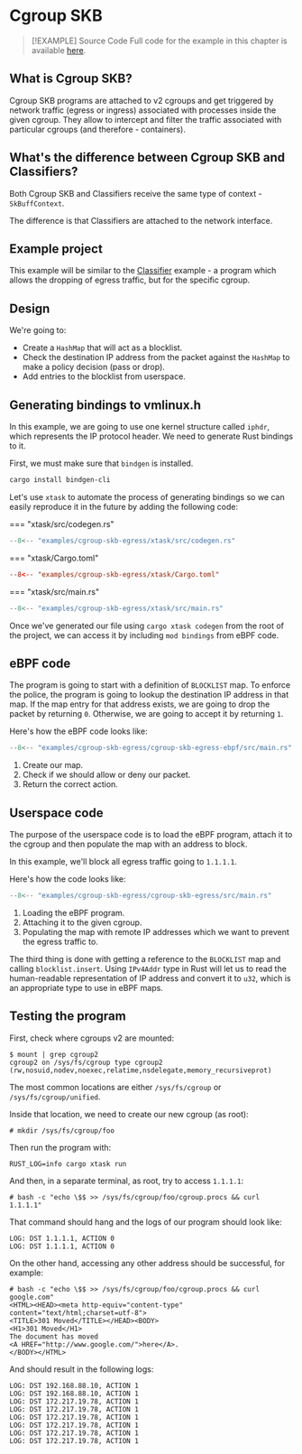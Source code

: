 # Cgroup SKB

> [!EXAMPLE] Source Code
> Full code for the example in this chapter is available [here][source-code].

## What is Cgroup SKB?

Cgroup SKB programs are attached to v2 cgroups and get triggered by network
traffic (egress or ingress) associated with processes inside the given cgroup.
They allow to intercept and filter the traffic associated with particular
cgroups (and therefore - containers).

## What's the difference between Cgroup SKB and Classifiers?

Both Cgroup SKB and Classifiers receive the same type of context -
`SkBuffContext`.

The difference is that Classifiers are attached to the network interface.

## Example project

This example will be similar to the [Classifier](classifiers.md) example - a
program which allows the dropping of egress traffic, but for the specific
cgroup.

## Design

We're going to:

- Create a `HashMap` that will act as a blocklist.
- Check the destination IP address from the packet against the `HashMap` to
  make a policy decision (pass or drop).
- Add entries to the blocklist from userspace.

## Generating bindings to vmlinux.h

In this example, we are going to use one kernel structure called `iphdr`, which
represents the IP protocol header. We need to generate Rust bindings to it.

First, we must make sure that `bindgen` is installed.

```sh
cargo install bindgen-cli
```

Let's use `xtask` to automate the process of generating bindings so we can
easily reproduce it in the future by adding the following code:

=== "xtask/src/codegen.rs"

```rust linenums="1"
--8<-- "examples/cgroup-skb-egress/xtask/src/codegen.rs"
```

=== "xtask/Cargo.toml"

```toml linenums="1"
--8<-- "examples/cgroup-skb-egress/xtask/Cargo.toml"
```

=== "xtask/src/main.rs"

```rust linenums="1"
--8<-- "examples/cgroup-skb-egress/xtask/src/main.rs"
```

Once we've generated our file using `cargo xtask codegen` from the root of the
project, we can access it by including `mod bindings` from eBPF code.

## eBPF code

The program is going to start with a definition of `BLOCKLIST` map. To enforce
the police, the program is going to lookup the destination IP address in that
map. If the map entry for that address exists, we are going to drop the packet
by returning `0`. Otherwise, we are going to accept it by returning `1`.

Here's how the eBPF code looks like:

```rust linenums="1" title="cgroup-skb-egress-ebpf/src/main.rs"
--8<-- "examples/cgroup-skb-egress/cgroup-skb-egress-ebpf/src/main.rs"
```

1. Create our map.
1. Check if we should allow or deny our packet.
1. Return the correct action.

## Userspace code

The purpose of the userspace code is to load the eBPF program, attach it to the
cgroup and then populate the map with an address to block.

In this example, we'll block all egress traffic going to `1.1.1.1`.

Here's how the code looks like:

```rust linenums="1" title="cgroup-skb-egress/src/main.rs"
--8<-- "examples/cgroup-skb-egress/cgroup-skb-egress/src/main.rs"
```

1. Loading the eBPF program.
1. Attaching it to the given cgroup.
1. Populating the map with remote IP addresses which we want to prevent the
   egress traffic to.

The third thing is done with getting a reference to the `BLOCKLIST` map and
calling `blocklist.insert`. Using `IPv4Addr` type in Rust will let us to read
the human-readable representation of IP address and convert it to `u32`, which
is an appropriate type to use in eBPF maps.

## Testing the program

First, check where cgroups v2 are mounted:

```console
$ mount | grep cgroup2
cgroup2 on /sys/fs/cgroup type cgroup2 (rw,nosuid,nodev,noexec,relatime,nsdelegate,memory_recursiveprot)
```

The most common locations are either `/sys/fs/cgroup` or `/sys/fs/cgroup/unified`.

Inside that location, we need to create our new cgroup (as root):

```console
# mkdir /sys/fs/cgroup/foo
```

Then run the program with:

```console
RUST_LOG=info cargo xtask run
```

And then, in a separate terminal, as root, try to access `1.1.1.1`:

```console
# bash -c "echo \$$ >> /sys/fs/cgroup/foo/cgroup.procs && curl 1.1.1.1"
```

That command should hang and the logs of our program should look like:

```console
LOG: DST 1.1.1.1, ACTION 0
LOG: DST 1.1.1.1, ACTION 0
```

On the other hand, accessing any other address should be successful, for
example:

```console
# bash -c "echo \$$ >> /sys/fs/cgroup/foo/cgroup.procs && curl google.com"
<HTML><HEAD><meta http-equiv="content-type" content="text/html;charset=utf-8">
<TITLE>301 Moved</TITLE></HEAD><BODY>
<H1>301 Moved</H1>
The document has moved
<A HREF="http://www.google.com/">here</A>.
</BODY></HTML>
```

And should result in the following logs:

```console
LOG: DST 192.168.88.10, ACTION 1
LOG: DST 192.168.88.10, ACTION 1
LOG: DST 172.217.19.78, ACTION 1
LOG: DST 172.217.19.78, ACTION 1
LOG: DST 172.217.19.78, ACTION 1
LOG: DST 172.217.19.78, ACTION 1
LOG: DST 172.217.19.78, ACTION 1
LOG: DST 172.217.19.78, ACTION 1
```

[source-code]: https://github.com/aya-rs/book/tree/main/examples/cgroup-skb-egress
